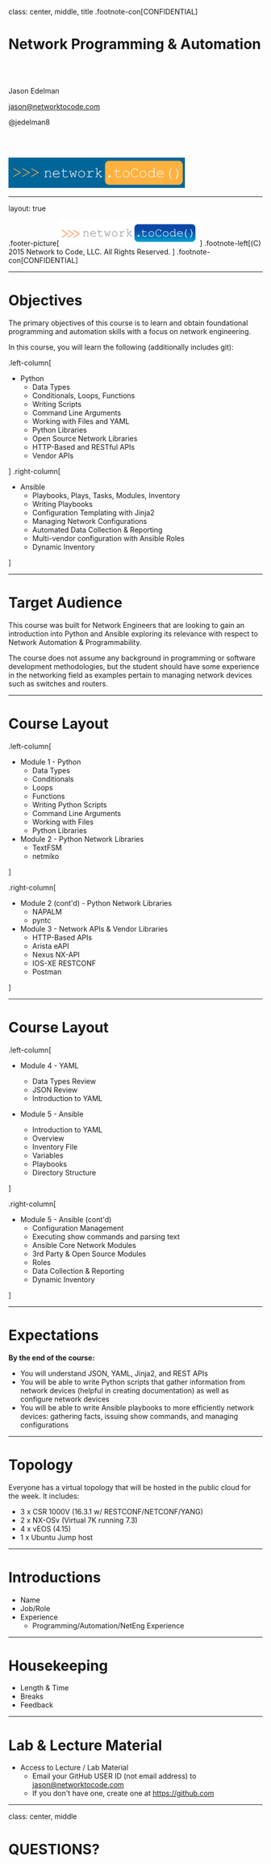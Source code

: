 class: center, middle, title
.footnote-con[CONFIDENTIAL]
<br>

# Network Programming & Automation

<br>
<br>

Jason Edelman

jason@networktocode.com

@jedelman8

<br><br>

<img src="slides/media/Footer1.PNG" alt="Blue Logo" style="alight:middle;width:350px;height:60px;">


---
layout: true

.footer-picture[![Network to Code Logo](slides/media/Footer2.PNG)]
.footnote-left[(C) 2015 Network to Code, LLC. All Rights Reserved. ]
.footnote-con[CONFIDENTIAL]

---
# Objectives

The primary objectives of this course is to learn and obtain foundational programming and automation skills with a focus on network engineering.

In this course, you will learn the following (additionally includes git):

.left-column[
- Python
  - Data Types
  - Conditionals, Loops, Functions
  - Writing Scripts
  - Command Line Arguments
  - Working with Files and YAML
  - Python Libraries
  - Open Source Network Libraries
  - HTTP-Based and RESTful APIs
  - Vendor APIs

]
.right-column[
- Ansible
  - Playbooks,  Plays, Tasks, Modules, Inventory
  - Writing Playbooks
  - Configuration Templating with Jinja2
  - Managing Network Configurations
  - Automated Data Collection & Reporting
  - Multi-vendor configuration with Ansible Roles
  - Dynamic Inventory

]


---

# Target Audience

This course was built for Network Engineers that are looking to gain an introduction into Python and Ansible exploring its relevance with respect to Network Automation & Programmability.  

The course does not assume any background in programming or software development methodologies, but the student should have some experience in the networking field as examples pertain to managing network devices such as switches and routers.


---
# Course Layout

.left-column[
- Module 1 - Python
  - Data Types
  - Conditionals
  - Loops
  - Functions
  - Writing Python Scripts
  - Command Line Arguments
  - Working with Files
  - Python Libraries
- Module 2 - Python Network Libraries
  - TextFSM
  - netmiko

]

.right-column[
- Module 2 (cont'd) - Python Network Libraries
  - NAPALM
  - pyntc
- Module 3 - Network APIs & Vendor Libraries
  - HTTP-Based APIs
  - Arista eAPI
  - Nexus NX-API
  - IOS-XE RESTCONF
  - Postman

]

---
# Course Layout

.left-column[
- Module 4 - YAML
  - Data Types Review
  - JSON Review
  - Introduction to YAML

- Module 5 - Ansible
  - Introduction to YAML
  - Overview  
  - Inventory File
  - Variables
  - Playbooks
  - Directory Structure


]

.right-column[
- Module 5 - Ansible (cont'd)
  - Configuration Management
  - Executing show commands and parsing text
  - Ansible Core Network Modules
  - 3rd Party & Open Source Modules
  - Roles
  - Data Collection & Reporting
  - Dynamic Inventory

]

---

# Expectations

**By the end of the course:**

- You will understand JSON, YAML, Jinja2, and REST APIs
- You will be able to write Python scripts that gather information from network devices (helpful in creating documentation) as well as configure network devices
- You will be able to write Ansible playbooks to more efficiently network devices: gathering facts, issuing show commands, and managing configurations



---

# Topology

Everyone has a virtual topology that will be hosted in the public cloud for the week.  It includes:

- 3 x CSR 1000V  (16.3.1 w/ RESTCONF/NETCONF/YANG)
- 2 x NX-OSv (Virtual 7K running 7.3)
- 4 x vEOS (4.15)
- 1 x Ubuntu Jump host


---

# Introductions

- Name 
- Job/Role
- Experience
  - Programming/Automation/NetEng Experience

---


# Housekeeping

- Length & Time
- Breaks
- Feedback

---


# Lab & Lecture Material

- Access to Lecture / Lab Material
  - Email your GitHub USER ID (not email address) to jason@networktocode.com
  - If you don't have one, create one at https://github.com


---
class: center, middle

# QUESTIONS?


